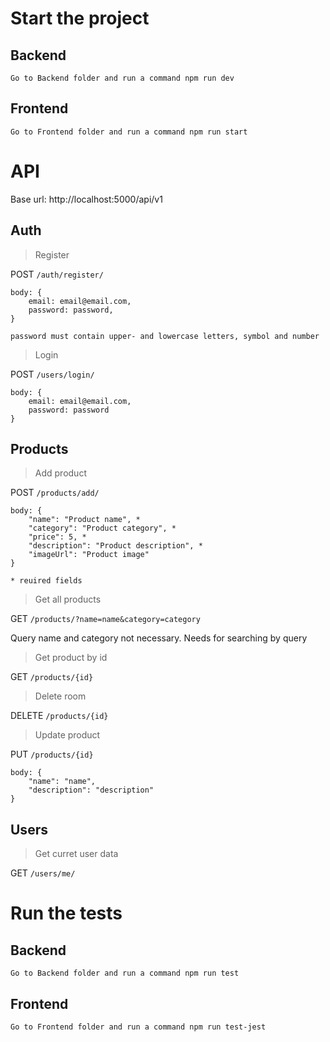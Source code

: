 # Start the project


## Backend

```
Go to Backend folder and run a command npm run dev
```
## Frontend

```
Go to Frontend folder and run a command npm run start
```

# API

Base url: http://localhost:5000/api/v1


## Auth


> Register

POST `/auth/register/`
```
body: {
    email: email@email.com,
    password: password,
}

password must contain upper- and lowercase letters, symbol and number
```
> Login

POST `/users/login/`
```
body: {
    email: email@email.com,
    password: password
}
```

## Products


> Add product 

POST `/products/add/`

```
body: {
    "name": "Product name", *
    "category": "Product category", *
    "price": 5, * 
    "description": "Product description", *
    "imageUrl": "Product image"
}

* reuired fields
```

> Get all products

GET `/products/?name=name&category=category`

Query name and category not necessary. Needs for searching by query

> Get product by id

GET `/products/{id}`

> Delete room 

DELETE `/products/{id}`

> Update product 

PUT `/products/{id}`

```
body: {
    "name": "name",
    "description": "description"
}
```

## Users


> Get curret user data

GET `/users/me/`

# Run the tests


## Backend

```
Go to Backend folder and run a command npm run test
```
## Frontend

```
Go to Frontend folder and run a command npm run test-jest
```
